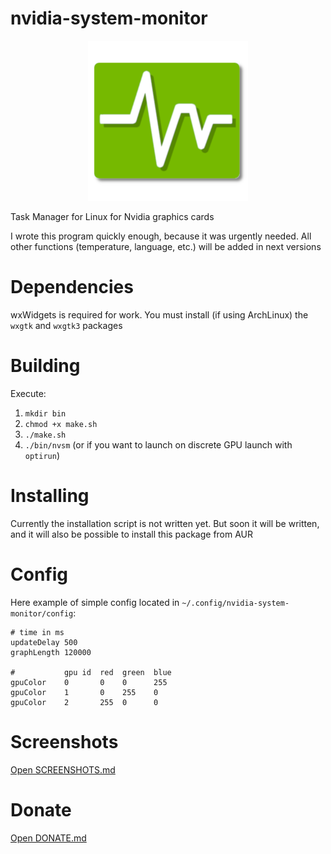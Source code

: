 # nvidia-system-monitor
<center>
    <img src="icon.png" alt="icon" width="256" height="256"/>
</center>

Task Manager for Linux for Nvidia graphics cards

I wrote this program quickly enough, because it was urgently needed. All other functions (temperature, language, etc.) will be added in next versions

# Dependencies
wxWidgets is required for work. You must install (if using ArchLinux) the `wxgtk` and `wxgtk3` packages

# Building
Execute:
 1. `mkdir bin`
 2. `chmod +x make.sh`
 3. `./make.sh`
 4. `./bin/nvsm` (or if you want to launch on discrete GPU launch with `optirun`)

# Installing
Currently the installation script is not written yet. But soon it will be written, and it will also be possible to install this package from AUR

# Config
Here example of simple config located in `~/.config/nvidia-system-monitor/config`:
```
# time in ms
updateDelay 500
graphLength 120000

#           gpu id  red  green  blue
gpuColor    0       0    0      255
gpuColor    1       0    255    0
gpuColor    2       255  0      0
```

# Screenshots
[Open SCREENSHOTS.md](SCREENSHOTS.md)

# Donate
[Open DONATE.md](DONATE.md)